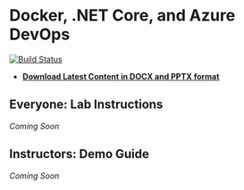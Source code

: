 # Docker, .NET Core, and Azure DevOps

[![Build Status](https://dev.azure.com/seesharprun/CampAzure/_apis/build/status/campazure.docker_netcore_containers?branchName=master)](https://dev.azure.com/seesharprun/CampAzure/_build/latest?definitionId=48&branchName=master)

- **[Download Latest Content in DOCX and PPTX format](../../releases/latest)**

## Everyone: Lab Instructions

*Coming Soon*

## Instructors: Demo Guide

*Coming Soon*